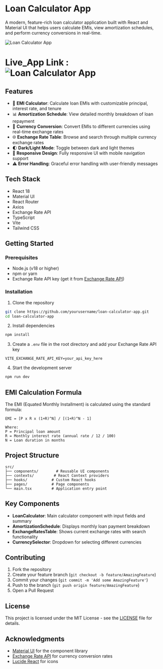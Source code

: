 # Loan Calculator App

A modern, feature-rich loan calculator application built with React and Material UI that helps users calculate EMIs, view amortization schedules, and perform currency conversions in real-time.

![Loan Calculator App](https://images.pexels.com/photos/4386372/pexels-photo-4386372.jpeg?auto=compress&cs=tinysrgb&w=800)

# Live_App Link : ![Loan Calculator App](https://loan-calculator-git-main-nithishs-projects-708e4965.vercel.app/)

## Features

- 🧮 **EMI Calculator**: Calculate loan EMIs with customizable principal, interest rate, and tenure
- 📊 **Amortization Schedule**: View detailed monthly breakdown of loan repayment
- 💱 **Currency Conversion**: Convert EMIs to different currencies using real-time exchange rates
- 🌐 **Exchange Rate Table**: Browse and search through multiple currency exchange rates
- 🌓 **Dark/Light Mode**: Toggle between dark and light themes
- 📱 **Responsive Design**: Fully responsive UI with mobile navigation support
- ⚠️ **Error Handling**: Graceful error handling with user-friendly messages

## Tech Stack

- React 18
- Material UI
- React Router
- Axios
- Exchange Rate API
- TypeScript
- Vite
- Tailwind CSS

## Getting Started

### Prerequisites

- Node.js (v18 or higher)
- npm or yarn
- Exchange Rate API key (get it from [Exchange Rate API](https://www.exchangerate-api.com/))

### Installation

1. Clone the repository
```bash
git clone https://github.com/yourusername/loan-calculator-app.git
cd loan-calculator-app
```

2. Install dependencies
```bash
npm install
```

3. Create a `.env` file in the root directory and add your Exchange Rate API key
```env
VITE_EXCHANGE_RATE_API_KEY=your_api_key_here
```

4. Start the development server
```bash
npm run dev
```

## EMI Calculation Formula

The EMI (Equated Monthly Installment) is calculated using the standard formula:

```
EMI = [P x R x (1+R)^N] / [(1+R)^N - 1]

Where:
P = Principal loan amount
R = Monthly interest rate (annual rate / 12 / 100)
N = Loan duration in months
```

## Project Structure

```
src/
├── components/        # Reusable UI components
├── contexts/         # React Context providers
├── hooks/           # Custom React hooks
├── pages/           # Page components
└── main.tsx         # Application entry point
```

## Key Components

- **LoanCalculator**: Main calculator component with input fields and summary
- **AmortizationSchedule**: Displays monthly loan payment breakdown
- **ExchangeRatesTable**: Shows current exchange rates with search functionality
- **CurrencySelector**: Dropdown for selecting different currencies



## Contributing

1. Fork the repository
2. Create your feature branch (`git checkout -b feature/AmazingFeature`)
3. Commit your changes (`git commit -m 'Add some AmazingFeature'`)
4. Push to the branch (`git push origin feature/AmazingFeature`)
5. Open a Pull Request

## License

This project is licensed under the MIT License - see the [LICENSE](LICENSE) file for details.

## Acknowledgments

- [Material UI](https://mui.com/) for the component library
- [Exchange Rate API](https://www.exchangerate-api.com/) for currency conversion rates
- [Lucide React](https://lucide.dev/) for icons

